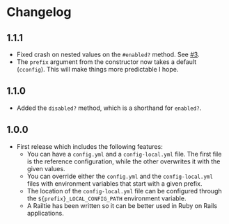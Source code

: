 # Changelog

## 1.1.1

- Fixed crash on nested values on the `#enabled?` method. See [#3](https://github.com/mssola/cconfig/issues/3).
- The `prefix` argument from the constructor now takes a default
  (`cconfig`). This will make things more predictable I hope.

## 1.1.0

- Added the `disabled?` method, which is a shorthand for `enabled?`.

## 1.0.0

- First release which includes the following features:
  - You can have a `config.yml` and a `config-local.yml` file. The first file
    is the reference configuration, while the other overwrites it with the given
    values.
  - You can override either the `config.yml` and the `config-local.yml` files
    with environment variables that start with a given prefix.
  - The location of the `config-local.yml` file can be configured through the
    `${prefix}_LOCAL_CONFIG_PATH` environment variable.
  - A Railtie has been written so it can be better used in Ruby on Rails
    applications.
